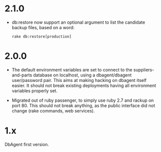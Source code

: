 # 2.1.0

* db:restore now support an optional argument to list the
  candidate backup files, based on a word:

      rake db:restore[production]

# 2.0.0

* The default environment variables are set to connect to
  the suppliers-and-parts database on localhost, using a
  dbagent/dbagent user/password pair. This aims at making
  hacking on dbagent itself easier. It should not break
  existing deployments having all environment variables
  properly set.

* Migrated out of ruby passenger, to simply use ruby 2.7
  and rackup on port 80. This should not break anything, as
  the public interface did not change (rake commands, web
  services).

# 1.x

DbAgent first version.
